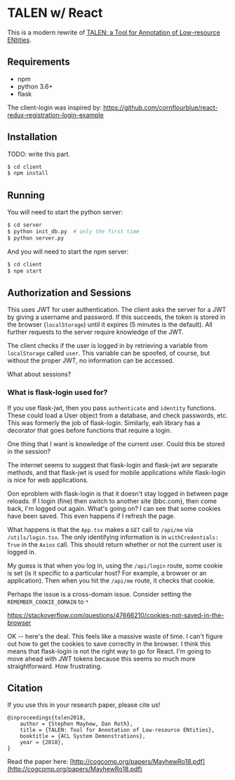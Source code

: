 # TALEN w/ React

This is a modern rewrite of [TALEN: a Tool for Annotation of Low-resource ENtities](https://github.com/cogcomp/talen).

## Requirements
* npm
* python 3.6+
* flask

The client-login was inspired by: https://github.com/cornflourblue/react-redux-registration-login-example

## Installation

TODO: write this part.

```bash
$ cd client
$ npm install
```

## Running

You will need to start the python server:
```bash
$ cd server
$ python init_db.py  # only the first time
$ python server.py
```

And you will need to start the npm server:

```bash
$ cd client
$ npm start
```

## Authorization and Sessions

This uses JWT for user authentication. The client asks the server for a JWT by giving a username and password. If this succeeds, the token is stored in the browser (`localStorage`) until it expires (5 minutes is the default). All further requests to the server require knowledge of the JWT.

The client checks if the user is logged in by retrieving a variable from `localStorage` called `user`. This variable can be spoofed, of course, but without the proper JWT, no information can be accessed.

What about sessions?

### What is flask-login used for?

If you use flask-jwt, then you pass `authenticate` and `identity` functions. These could load a User object from a database, and check passwords, etc. This was formerly the job of flask-login. Similarly, eah library has a decorator that goes before functions that require a login. 

One thing that I want is knowledge of the current user. Could this be stored in the session?

The internet seems to suggest that flask-login and flask-jwt are separate methods, and that flask-jwt is used for mobile applications while flask-login is nice for web applications.

Oon eproblem with flask-login is that it doesn't stay logged in between page reloads. If I login (fine) then switch to another site (bbc.com), then come back, I'm logged out again. What's going on? I can see that some cookies have been saved. This even happens if I refresh the page.

What happens is that the `App.tsx` makes a `GET` call to `/api/me` via `/utils/login.tsx`. The only identifying information is in `withCredentials: True` in the `Axios` call. This should return whether or not the current user is logged in.

My guess is that when you log in, using the `/api/login` route, some cookie is set (is it specific to a particular host? For example, a browser or an application). Then when you hit the `/api/me` route, it checks that cookie. 

Perhaps the issue is a cross-domain issue. Consider setting the `REMEMBER_COOKIE_DOMAIN` to `*`

https://stackoverflow.com/questions/47666210/cookies-not-saved-in-the-browser

OK -- here's the deal. This feels like a massive waste of time. I can't figure out how to get the cookies to save correclty in the browser. I think this means that flask-login is not the right way to go for React. I'm going to move ahead with JWT tokens because this seems so much more straightforward. How frustrating.

## Citation

If you use this in your research paper, please cite us!

```
@inproceedings{talen2018,
    author = {Stephen Mayhew, Dan Roth},
    title = {TALEN: Tool for Annotation of Low-resource ENtities},
    booktitle = {ACL System Demonstrations},
    year = {2018},
}
```

Read the paper here: [http://cogcomp.org/papers/MayhewRo18.pdf](http://cogcomp.org/papers/MayhewRo18.pdf) 